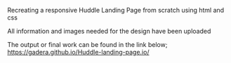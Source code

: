 Recreating a responsive Huddle Landing Page from scratch using html and css

All information and images needed for the design have been uploaded

The output or final work can be found in the link below;
https://gadera.github.io/Huddle-landing-page.io/
